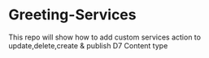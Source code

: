 # Greeting-Services
This repo will show how to add custom services action to update,delete,create &amp; publish D7 Content type
